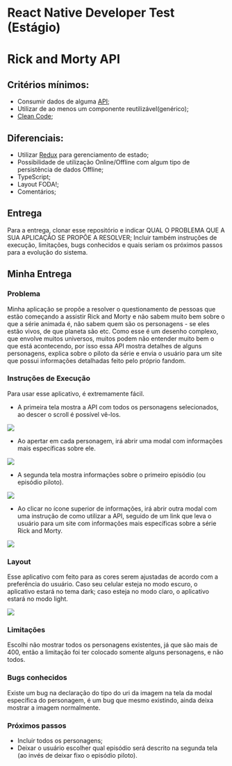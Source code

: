 # React Native Developer Test (Estágio)
# Rick and Morty API

## Critérios mínimos:

- Consumir dados de alguma [API](https://github.com/Ploomes/JrReactNativeSkillTest/blob/master/README.md#sugestões-de-apis);
- Utilizar de ao menos um componente reutilizável(genérico);
- [Clean Code](https://becode.com.br/clean-code/);

## Diferenciais:

- Utilizar [Redux](https://redux.js.org/basics/usage-with-react/) para gerenciamento de estado;
- Possibilidade de utilização Online/Offline com algum tipo de persistência de dados Offline;
- TypeScript;
- Layout FODA!;
- Comentários;

## Entrega

Para a entrega, clonar esse repositório e indicar QUAL O PROBLEMA QUE A SUA APLICAÇÃO SE PROPÕE A RESOLVER;
Incluir também instruções de execução, limitações, bugs conhecidos e quais seriam os próximos passos para a evolução do sistema.

## Minha Entrega

### Problema

Minha aplicação se propõe a resolver o questionamento de pessoas que estão começando a assistir Rick and Morty e não sabem muito bem sobre o que a série animada é, não sabem quem são os personagens - se eles estão vivos, de que planeta são etc.
Como esse é um desenho complexo, que envolve muitos universos, muitos podem não entender muito bem o que está acontecendo, por isso essa API mostra detalhes de alguns personagens, explica sobre o piloto da série e envia o usuário para um site que possui informações detalhadas feito pelo próprio fandom.

### Instruções de Execução

Para usar esse aplicativo, é extremamente fácil.

- A primeira tela mostra a API com todos os personagens selecionados, ao descer o scroll é possível vê-los.

![](gif1.gif)

- Ao apertar em cada personagem, irá abrir uma modal com informações mais específicas sobre ele.

![](gif2.gif)

- A segunda tela mostra informações sobre o primeiro episódio (ou episódio piloto).

![](gif3.gif)

- Ao clicar no ícone superior de informações, irá abrir outra modal com uma instrução de como utilizar a API, seguido de um link que leva o usuário para um site com informações mais específicas sobre a série Rick and Morty.

![](gif4.gif)

### Layout

Esse aplicativo com feito para as cores serem ajustadas de acordo com a preferência do usuário. Caso seu celular esteja no modo escuro, o aplicativo estará no tema dark; caso esteja no modo claro, o aplicativo estará no modo light.

![](gif5.gif)

### Limitações

Escolhi não mostrar todos os personagens existentes, já que são mais de 400, então a limitação foi ter colocado somente alguns personagens, e não todos.

### Bugs conhecidos

Existe um bug na declaração do tipo do uri da imagem na tela da modal específica do personagem, é um bug que mesmo existindo, ainda deixa mostrar a imagem normalmente.

### Próximos passos

- Incluir todos os personagens;
- Deixar o usuário escolher qual episódio será descrito na segunda tela (ao invés de deixar fixo o episódio piloto).


